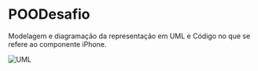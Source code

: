 # POODesafio
Modelagem e diagramação da representação em UML e Código no que se refere ao componente iPhone.


<img src="https://i.imgur.com/DMlLwtL.jpg" alt="UML">
